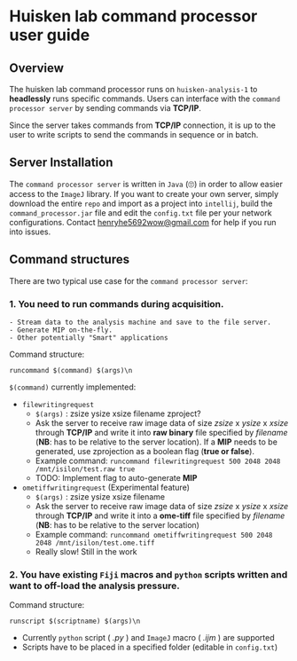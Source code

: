 # Huisken lab command processor user guide
## Overview
The huisken lab command processor runs on ```huisken-analysis-1``` to **headlessly** runs specific commands. Users can interface with the ```command processor server``` by sending commands via **TCP/IP**. 

Since the server takes commands from **TCP/IP** connection, it is up to the user to write scripts to send the commands in sequence or in batch. 
## Server Installation
The ```command processor server``` is written in ```Java``` (:roll_eyes:) in order to allow easier access to the ```ImageJ``` library. If you want to create your own server, simply download the entire ```repo``` and import as a project into ```intellij```, build the ```command_processor.jar``` file and edit the ```config.txt``` file per your network configurations. Contact henryhe5692wow@gmail.com for help if you run into issues.

## Command structures
There are two typical use case for the ```command processor server```:
### 1. You need to run commands during acquisition.
    - Stream data to the analysis machine and save to the file server.
    - Generate MIP on-the-fly.
    - Other potentially "Smart" applications
Command structure:

```runcommand $(command) $(args)\n```


```$(command)``` currently implemented:

* ```filewritingrequest```
    * ```$(args)``` : zsize ysize xsize filename zproject?
    * Ask the server to receive raw image data of size _zsize_ x _ysize_ x _xsize_ through __TCP/IP__ and write it into __raw binary__ file specified by _filename_ (__NB__: has to be relative to the server location). If a __MIP__ needs to be generated, use zprojection as a boolean flag (__true or false__).
    * Example command: ```runcommand filewritingrequest 500 2048 2048 /mnt/isilon/test.raw true```
    * TODO: Implement flag to auto-generate __MIP__
* ```ometiffwritingrequest``` (Experimental feature)
    * ```$(args)``` : zsize ysize xsize filename
    * Ask the server to receive raw image data of size _zsize_ x _ysize_ x _xsize_ through __TCP/IP__ and write it into a __ome-tiff__ file specified by _filename_ (__NB__: has to be relative to the server location)
    * Example command: ```runcommand ometiffwritingrequest 500 2048 2048 /mnt/isilon/test.ome.tiff```
    * Really slow! Still in the work




### 2. You have existing ```Fiji``` macros and ```python``` scripts written and want to off-load the analysis pressure.

Command structure:

```runscript $(scriptname) $(args)\n```

* Currently ```python``` script ( _.py_ ) and ```ImageJ``` macro ( _.ijm_ ) are supported
* Scripts have to be placed in a specified folder (editable in ```config.txt```)



